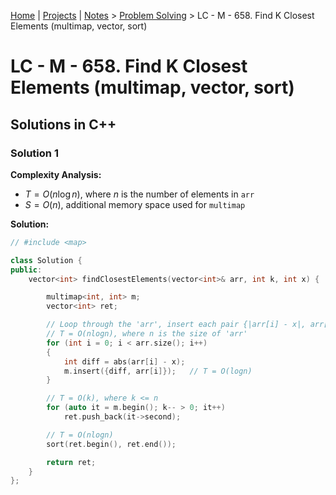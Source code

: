 [Home](../../) | [Projects](../../projects) | [Notes](../) > <a href="./">Problem Solving</a> > LC - M - 658. Find K Closest Elements (multimap, vector, sort)

# LC - M - 658. Find K Closest Elements (multimap, vector, sort)



## Solutions in C++

### Solution 1

**Complexity Analysis:**

* $T = O(n\log n)$, where $n$ is the number of elements in `arr`
* $S = O(n)$, additional memory space used for `multimap`

**Solution:**

```cpp
// #include <map>

class Solution {
public:
    vector<int> findClosestElements(vector<int>& arr, int k, int x) {

        multimap<int, int> m;
        vector<int> ret;

        // Loop through the 'arr', insert each pair {|arr[i] - x|, arr[i]} into multimap
        // T = O(nlogn), where n is the size of 'arr'
        for (int i = 0; i < arr.size(); i++)
        {
            int diff = abs(arr[i] - x);
            m.insert({diff, arr[i]});   // T = O(logn)
        }

        // T = O(k), where k <= n
        for (auto it = m.begin(); k-- > 0; it++)
            ret.push_back(it->second);

        // T = O(nlogn)
        sort(ret.begin(), ret.end());

        return ret;
    }
};
```
